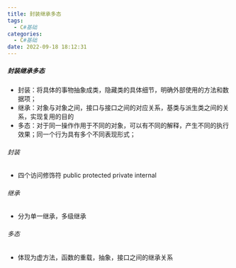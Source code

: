 ```yaml
---
title: 封装继承多态
tags:
  - C#基础
categories:
  - C#基础
date: 2022-09-18 18:12:31
---
```


##### 封装继承多态

* 封装：将具体的事物抽象成类，隐藏类的具体细节，明确外部使用的方法和数据项；
* 继承：对象与对象之间，接口与接口之间的对应关系，基类与派生类之间的关系，实现复用的目的
* 多态：对于同一操作作用于不同的对象，可以有不同的解释，产生不同的执行效果；同一个行为具有多个不同表现形式；

###### 封装

* 四个访问修饰符 public protected private internal

###### 继承

* 分为单一继承，多级继承

###### 多态

* 体现为虚方法，函数的重载，抽象，接口之间的继承关系

